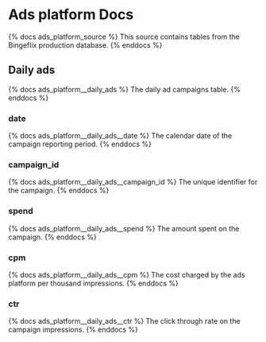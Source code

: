 # Ads platform Docs
{% docs ads_platform_source %}
This source contains tables from the Bingeflix production database.
{% enddocs %}


## Daily ads
{% docs ads_platform__daily_ads %}
The daily ad campaigns table.
{% enddocs %}

### date
{% docs ads_platform__daily_ads__date %}
The calendar date of the campaign reporting period.
{% enddocs %}

### campaign_id
{% docs ads_platform__daily_ads__campaign_id %}
The unique identifier for the campaign.
{% enddocs %}

### spend
{% docs ads_platform__daily_ads__spend %}
The amount spent on the campaign.
{% enddocs %}

### cpm
{% docs ads_platform__daily_ads__cpm %}
The cost charged by the ads platform per thousand impressions.
{% enddocs %}

### ctr
{% docs ads_platform__daily_ads__ctr %}
The click through rate on the campaign impressions.
{% enddocs %}
